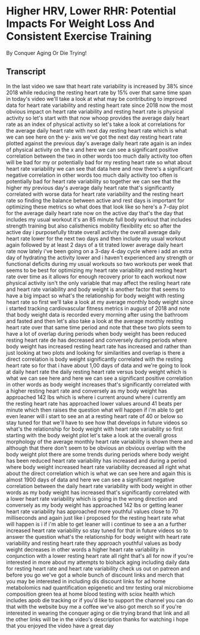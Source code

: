 # Higher HRV, Lower RHR: Potential Impacts For Weight Loss And Consistent Exercise Training

By Conquer Aging Or Die Trying! 


## Transcript

In the last video we saw that heart rate variability is increased by 38% since 2018 while reducing the resting heart rate by 15% over that same time span in today's video we'll take a look at what may be contributing to improved data for heart rate variability and resting heart rate since 2018 now the most obvious impact on heart rate variability and resting heart rate is physical activity so let's start with that now whoop provides the average daily heart rate as an index of physical activity so let's take a look at correlations for the average daily heart rate with next day resting heart rate which is what we can see here on the y- axis we've got the next day resting heart rate plotted against the previous day's average daily heart rate again is an index of physical activity on the x and here we can see a significant positive correlation between the two in other words too much daily activity too often will be bad for my or potentially bad for my resting heart rate so what about heart rate variability we can see that data here and now there's a significant negative correlation in other words too much daily activity too often is potentially bad for heart rate variability so together we can see that the higher my previous day's average daily heart rate that's significantly correlated with worse data for heart rate variability and the resting heart rate so finding the balance between active and rest days is important for optimizing these metrics so what does that look like so here's a 7-day plot for the average daily heart rate now on the active day that's the day that includes my usual workout it's an 85 minute full body workout that includes strength training but also calisthenics mobility flexibility etc so after the active day i purposefully titrate overall activity the overall average daily heart rate lower for the next two days and then include my usual workout again followed by at least 2 days of a tit trated lower average daily heart rate now lately i've been going on a 3-day 4-day cycle where i add an extra day of hydrating the activity lower and i haven't experienced any strength or functional deficits during my usual workouts so two workouts per week that seems to be best for optimizing my heart rate variability and resting heart rate over time as it allows for enough recovery prior to each workout now physical activity isn't the only variable that may affect the resling heart rate and heart rate variability and body weight is another factor that seems to have a big impact so what's the relationship for body weight with resting heart rate so first we'll take a look at my average monthly body weight since i started tracking cardiovascular fitness metrics in august of 2018 and note that body weight data is recorded every morning after using the bathroom and fasted and then let's also take a look at the average monthly resting heart rate over that same time period and note that these two plots seem to have a lot of overlap during periods when body weight has been reduced resting heart rate de has decreased and conversely during periods where body weight has increased resting heart rate has increased and rather than just looking at two plots and looking for similarities and overlap is there a direct correlation is body weight significantly correlated with the resting heart rate so for that i have about 1,00 days of data and we're going to look at daily heart rate the daily resting heart rate versus body weight which is what we can see here and here we can see a significant positive correlation in other words as body weight increases that's significantly correlated with a higher resting heart rate and conversely as my body weight has approached 142 lbs which is where i current around where i currently am the resting heart rate has approached lower values around 41 beats per minute which then raises the question what will happen if i'm able to get even leaner will i start to see an at a resting heart rate of 40 or below so stay tuned for that we'll have to see how that develops in future videos so what's the relationship for body weight with heart rate variability so first starting with the body weight plot let's take a look at the overall gross morphology of the average monthly heart rate variability is shown there and although that there don't seem to be obvious an obvious overlap with the body weight plot there are some trends during periods where body weight has been reduced heart rate variability has increased and during a period where body weight increased heart rate variability decreased all right what about the direct correlation which is what we can see here and again this is almost 1900 days of data and here we can see a significant negative correlation between the daily heart rate variability with body weight in other words as my body weight has increased that's significantly correlated with a lower heart rate variability which is going in the wrong direction and conversely as my body weight has approached 142 lbs or getting leaner heart rate variability has approached more youthful values close to 70 milliseconds and again just like i proposed for the resting heart rate what will happen is i if i'm able to get leaner will i continue to see a an a further increased heart rate variability so stay tuned for that in future videos so to answer the question what's the relationship for body weight with heart rate variability and resting heart rate they approach youthful values as body weight decreases in other words a higher heart rate variability in conjunction with a lower resting heart rate all right that's all for now if you're interested in more about my attempts to biohack aging including daily data for resting heart rate and heart rate variability check us out on patreon and before you go we've got a whole bunch of discount links and merch that you may be interested in including dis discount links for ad home metabolomics nad quantification epigenetic and tmr testing oral microbiome composition green tea at home blood testing with sciox health which includes apob die tracking or if you'd like to support the channel you can do that with the website buy me a coffee we've also got merch so if you're interested in wearing the conquer aging or die trying brand that link and all the other links will be in the video's description thanks for watching i hope that you enjoyed the video have a great day
